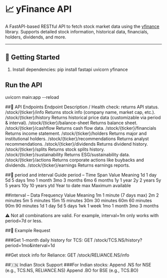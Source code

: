 # 📈 yFinance API

A FastAPI-based RESTful API to fetch stock market data using the [yfinance](https://pypi.org/project/yfinance/) library. Supports detailed stock information, historical data, financials, holders, dividends, and more.

---

## 🚀 Getting Started

1. Install dependencies:
pip install fastapi uvicorn yfinance

## Run the API
uvicorn main:app --reload

##🔗 API Endpoints
Endpoint	Description
/	Health check: returns API status.
/stock/{ticker}/info	Returns stock info (company name, market cap, etc.).
/stock/{ticker}/history	Returns historical price data (customizable via period & interval).
/stock/{ticker}/balance-sheet	Returns balance sheet.
/stock/{ticker}/cashflow	Returns cash flow data.
/stock/{ticker}/financials	Returns income statement.
/stock/{ticker}/holders	Returns major and institutional holders.
/stock/{ticker}/recommendations	Returns analyst recommendations.
/stock/{ticker}/dividends	Returns dividend history.
/stock/{ticker}/splits	Returns stock splits history.
/stock/{ticker}/sustainability	Returns ESG/sustainability data.
/stock/{ticker}/actions	Returns corporate actions like buybacks and dividends.
/stock/{ticker}/earnings	Returns earnings reports.

##📅 period and interval Guide
period – Time Span
Value	Meaning
1d	1 day
5d	5 days
1mo	1 month
3mo	3 months
6mo	6 months
1y	1 year
2y	2 years
5y	5 years
10y	10 years
ytd	Year to date
max	Maximum available

##interval – Data Frequency
Value	Meaning
1m	1 minute (7 days max)
2m	2 minutes
5m	5 minutes
15m	15 minutes
30m	30 minutes
60m	60 minutes
90m	90 minutes
1d	1 day
5d	5 days
1wk	1 week
1mo	1 month
3mo	3 months

⚠️ Not all combinations are valid. For example, interval=1m only works with period=7d or less.

##📌 Example Request

###Get 1-month daily history for TCS:
GET /stock/TCS.NS/history?period=1mo&interval=1d


##Get stock info for Reliance:
GET /stock/RELIANCE.NS/info


##🇮🇳 Indian Stock Support
###For Indian stocks:
Append .NS for NSE (e.g., TCS.NS, RELIANCE.NS)
Append .BO for BSE (e.g., TCS.BO)


